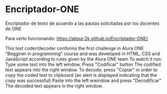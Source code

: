 # Encriptador-ONE
Encriptador de texto de acuerdo a las pautas solicitadas por los docentes de ONE

Para verlo funcionando:  https://alexa-2k.github.io/Encriptador-ONE/

This text coder/decoder conforms the first challenge in Alura ONE "Begginer in programming" course and was developed in HTML, CSS and JavaScript according to 
rules given by the Alura ONE team
To watch it run:
Type some text into the left window.
Press "Codificar" button
The codified text appears into the right window. 
To decode, press "Copiar" in order to copy the coded text to clipboard (an alert is displayed indicating that the copy was successful)
Paste into the left wwindow and press "Decodificar"
The decoded text appears in the right window. 

